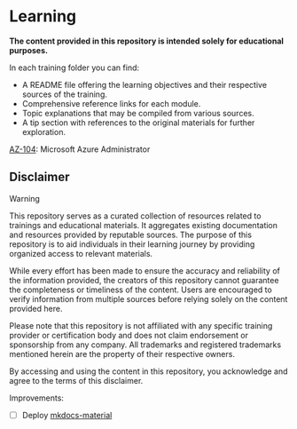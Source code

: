 # Learning

**The content provided in this repository is intended solely for educational purposes.**

In each training folder you can find:

- A README file offering the learning objectives and their respective sources of the training.
- Comprehensive reference links for each module.
- Topic explanations that may be compiled from various sources.
- A tip section with references to the original materials for further exploration.

[AZ-104](./azure/az-104/README.md): Microsoft Azure Administrator

## Disclaimer

>[!WARNING]
>
>This repository serves as a curated collection of resources related to trainings and educational materials. It aggregates existing documentation and resources provided by reputable sources. The purpose of this repository is to aid individuals in their learning journey by providing organized access to relevant materials.
>
>While every effort has been made to ensure the accuracy and reliability of the information provided, the creators of this repository cannot guarantee the completeness or timeliness of the content. Users are encouraged to verify information from multiple sources before relying solely on the content provided here.
>
>Please note that this repository is not affiliated with any specific training provider or certification body and does not claim endorsement or sponsorship from any company. All trademarks and registered trademarks mentioned herein are the property of their respective owners.
>
>By accessing and using the content in this repository, you acknowledge and agree to the terms of this disclaimer.

Improvements:

- [ ] Deploy [mkdocs-material](https://squidfunk.github.io/mkdocs-material/)

